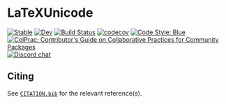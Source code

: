 # LaTeXUnicode

[![Stable](https://img.shields.io/badge/docs-stable-blue.svg)](https://Humans-of-Julia.github.io/LaTeXUnicode.jl/stable)
[![Dev](https://img.shields.io/badge/docs-dev-blue.svg)](https://Humans-of-Julia.github.io/LaTeXUnicode.jl/dev)
[![Build Status](https://github.com/Humans-of-Julia/LaTeXUnicode.jl/workflows/CI/badge.svg)](https://github.com/Humans-of-Julia/LaTeXUnicode.jl/actions)
[![codecov](https://codecov.io/gh/Humans-of-Julia/LaTeXUnicode.jl/branch/main/graph/badge.svg?token=xVp0ygx34J)](https://codecov.io/gh/Humans-of-Julia/LaTeXUnicode.jl)
[![Code Style: Blue](https://img.shields.io/badge/code%20style-blue-4495d1.svg)](https://github.com/invenia/BlueStyle)
[![ColPrac: Contributor's Guide on Collaborative Practices for Community Packages](https://img.shields.io/badge/ColPrac-Contributor's%20Guide-blueviolet)](https://github.com/SciML/ColPrac)
[![Discord chat](https://img.shields.io/discord/762167454973296644.svg?logo=discord&colorB=7289DA&style=flat-square)](https://discord.gg/7KC28q98nP)

## Citing

See [`CITATION.bib`](CITATION.bib) for the relevant reference(s).
